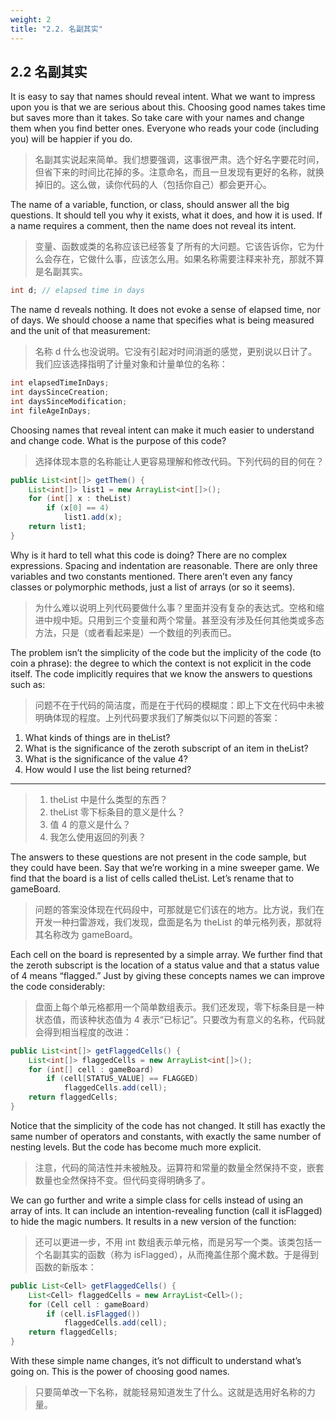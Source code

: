 ```yaml
---
weight: 2
title: "2.2. 名副其实"
---
```


## 2.2 名副其实

It is easy to say that names should reveal intent. What we want to impress upon you is that we are serious about this. Choosing good names takes time but saves more than it takes. So take care with your names and change them when you find better ones. Everyone who reads your code (including you) will be happier if you do.

> 名副其实说起来简单。我们想要强调，这事很严肃。选个好名字要花时间，但省下来的时间比花掉的多。注意命名，而且一旦发现有更好的名称，就换掉旧的。这么做，读你代码的人（包括你自己）都会更开心。

The name of a variable, function, or class, should answer all the big questions. It should tell you why it exists, what it does, and how it is used. If a name requires a comment, then the name does not reveal its intent.

> 变量、函数或类的名称应该已经答复了所有的大问题。它该告诉你，它为什么会存在，它做什么事，应该怎么用。如果名称需要注释来补充，那就不算是名副其实。

```java
int d; // elapsed time in days
```

The name d reveals nothing. It does not evoke a sense of elapsed time, nor of days. We should choose a name that specifies what is being measured and the unit of that measurement:

> 名称 d 什么也没说明。它没有引起对时间消逝的感觉，更别说以日计了。我们应该选择指明了计量对象和计量单位的名称：

```java
int elapsedTimeInDays;
int daysSinceCreation;
int daysSinceModification;
int fileAgeInDays;
```

Choosing names that reveal intent can make it much easier to understand and change code. What is the purpose of this code?

> 选择体现本意的名称能让人更容易理解和修改代码。下列代码的目的何在？

```java
public List<int[]> getThem() {
    List<int[]> list1 = new ArrayList<int[]>();
    for (int[] x : theList)
        if (x[0] == 4)
            list1.add(x);
    return list1;
}
```

Why is it hard to tell what this code is doing? There are no complex expressions. Spacing and indentation are reasonable. There are only three variables and two constants mentioned. There aren’t even any fancy classes or polymorphic methods, just a list of arrays (or so it seems).

> 为什么难以说明上列代码要做什么事？里面并没有复杂的表达式。空格和缩进中规中矩。只用到三个变量和两个常量。甚至没有涉及任何其他类或多态方法，只是（或者看起来是）一个数组的列表而已。

The problem isn’t the simplicity of the code but the implicity of the code (to coin a phrase): the degree to which the context is not explicit in the code itself. The code implicitly requires that we know the answers to questions such as:

> 问题不在于代码的简洁度，而是在于代码的模糊度：即上下文在代码中未被明确体现的程度。上列代码要求我们了解类似以下问题的答案：

1. What kinds of things are in theList?
2. What is the significance of the zeroth subscript of an item in theList?
3. What is the significance of the value 4?
4. How would I use the list being returned?

---

> 1. theList 中是什么类型的东西？
> 2. theList 零下标条目的意义是什么？
> 3. 值 4 的意义是什么？
> 4. 我怎么使用返回的列表？

The answers to these questions are not present in the code sample, but they could have been. Say that we’re working in a mine sweeper game. We find that the board is a list of cells called theList. Let’s rename that to gameBoard.

> 问题的答案没体现在代码段中，可那就是它们该在的地方。比方说，我们在开发一种扫雷游戏，我们发现，盘面是名为 theList 的单元格列表，那就将其名称改为 gameBoard。

Each cell on the board is represented by a simple array. We further find that the zeroth subscript is the location of a status value and that a status value of 4 means “flagged.” Just by giving these concepts names we can improve the code considerably:

> 盘面上每个单元格都用一个简单数组表示。我们还发现，零下标条目是一种状态值，而该种状态值为 4 表示“已标记”。只要改为有意义的名称，代码就会得到相当程度的改进：

```java
public List<int[]> getFlaggedCells() {
    List<int[]> flaggedCells = new ArrayList<int[]>();
    for (int[] cell : gameBoard)
        if (cell[STATUS_VALUE] == FLAGGED)
            flaggedCells.add(cell);
    return flaggedCells;
}
```

Notice that the simplicity of the code has not changed. It still has exactly the same number of operators and constants, with exactly the same number of nesting levels. But the code has become much more explicit.

> 注意，代码的简洁性并未被触及。运算符和常量的数量全然保持不变，嵌套数量也全然保持不变。但代码变得明确多了。

We can go further and write a simple class for cells instead of using an array of ints. It can include an intention-revealing function (call it isFlagged) to hide the magic numbers. It results in a new version of the function:

> 还可以更进一步，不用 int 数组表示单元格，而是另写一个类。该类包括一个名副其实的函数（称为 isFlagged），从而掩盖住那个魔术数。于是得到函数的新版本：

```java
public List<Cell> getFlaggedCells() {
    List<Cell> flaggedCells = new ArrayList<Cell>();
    for (Cell cell : gameBoard)
        if (cell.isFlagged())
            flaggedCells.add(cell);
    return flaggedCells;
}
```

With these simple name changes, it’s not difficult to understand what’s going on. This is the power of choosing good names.

> 只要简单改一下名称，就能轻易知道发生了什么。这就是选用好名称的力量。